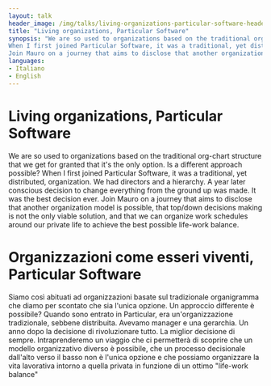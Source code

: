```yaml
---
layout: talk
header_image: /img/talks/living-organizations-particular-software-header.jpg
title: "Living organizations, Particular Software"
synopsis: "We are so used to organizations based on the traditional org-chart structure that we get for granted that it's the only option. Is a different approach possible?
When I first joined Particular Software, it was a traditional, yet distributed, organization. We had  directors and a hierarchy. A year later conscious decision to change everything from the ground up was made. It was the best decision ever.
Join Mauro on a journey that aims to disclose that another organization model is possible, that top/down decisions making is not the only viable solution, and that we can organize work schedules around our private life to achieve the best possible life-work balance." 
languages:
- Italiano
- English
---
```


# Living organizations, Particular Software

We are so used to organizations based on the traditional org-chart structure that we get for granted that it's the only option. Is a different approach possible?
When I first joined Particular Software, it was a traditional, yet distributed, organization. We had  directors and a hierarchy. A year later conscious decision to change everything from the ground up was made. It was the best decision ever.
Join Mauro on a journey that aims to disclose that another organization model is possible, that top/down decisions making is not the only viable solution, and that we can organize work schedules around our private life to achieve the best possible life-work balance.

# Organizzazioni come esseri viventi, Particular Software

Siamo così abituati ad organizzazioni basate sul tradizionale organigramma che diamo per scontato che sia l'unica opzione. Un approccio differente è possibile?
Quando sono entrato in Particular, era un'organizzazione tradizionale, sebbene distribuita. Avevamo manager e una gerarchia. Un anno dopo la decisione di rivoluzionare tutto. La miglior decisione di sempre.
Intraprenderemo un viaggio che ci permetterà di scoprire che un modello organizzativo diverso è possibile, che un processo decisionale dall'alto verso il basso non è l'unica opzione e che possiamo organizzare la vita lavorativa intorno a quella privata in funzione di un ottimo "life-work balance"
